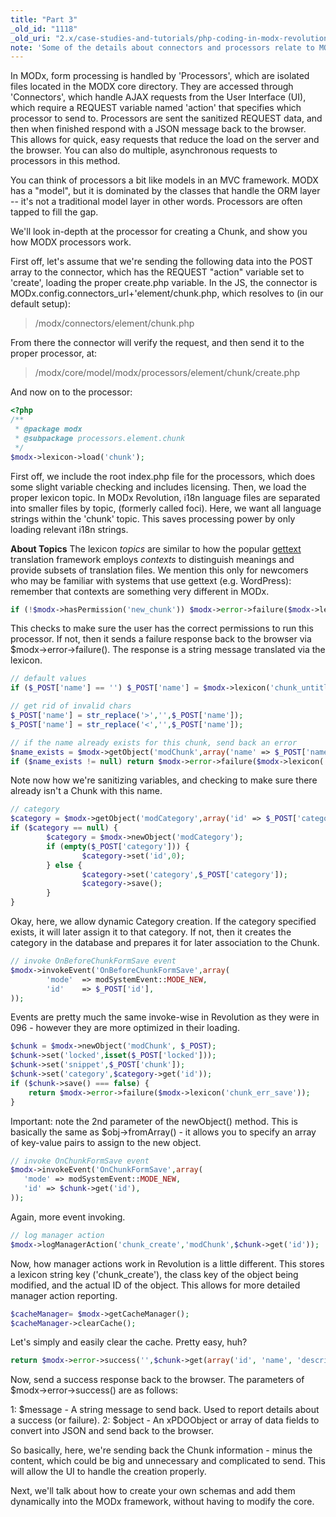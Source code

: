 ```yaml
---
title: "Part 3"
_old_id: "1118"
_old_uri: "2.x/case-studies-and-tutorials/php-coding-in-modx-revolution,-pt.-i/php-coding-in-modx-revolution,-pt.-iii"
note: 'Some of the details about connectors and processors relate to MODX before 2.3.'
---
```


In MODx, form processing is handled by 'Processors', which are isolated files located in the MODX core directory. They are accessed through 'Connectors', which handle AJAX requests from the User Interface (UI), which require a REQUEST variable named 'action' that specifies which processor to send to. Processors are sent the sanitized REQUEST data, and then when finished respond with a JSON message back to the browser. This allows for quick, easy requests that reduce the load on the server and the browser. You can also do multiple, asynchronous requests to processors in this method.

You can think of processors a bit like models in an MVC framework. MODX has a "model", but it is dominated by the classes that handle the ORM layer -- it's not a traditional model layer in other words. Processors are often tapped to fill the gap.

We'll look in-depth at the processor for creating a Chunk, and show you how MODX processors work.

First off, let's assume that we're sending the following data into the POST array to the connector, which has the REQUEST "action" variable set to 'create', loading the proper create.php variable. In the JS, the connector is MODx.config.connectors\_url+'element/chunk.php, which resolves to (in our default setup):

> /modx/connectors/element/chunk.php

From there the connector will verify the request, and then send it to the proper processor, at:

> /modx/core/model/modx/processors/element/chunk/create.php

And now on to the processor:

``` php 
<?php
/**
 * @package modx
 * @subpackage processors.element.chunk
 */
$modx->lexicon->load('chunk');

```

First off, we include the root index.php file for the processors, which does some slight variable checking and includes licensing. Then, we load the proper lexicon topic. In MODx Revolution, i18n language files are separated into smaller files by topic, (formerly called foci). Here, we want all language strings within the 'chunk' topic. This saves processing power by only loading relevant i18n strings.

**About Topics** 
 The lexicon _topics_ are similar to how the popular [gettext](http://www.gnu.org/software/gettext/) translation framework employs _contexts_ to distinguish meanings and provide subsets of translation files. We mention this only for newcomers who may be familiar with systems that use gettext (e.g. WordPress): remember that contexts are something very different in MODx.

``` php 
if (!$modx->hasPermission('new_chunk')) $modx->error->failure($modx->lexicon('permission_denied'));

```

This checks to make sure the user has the correct permissions to run this processor. If not, then it sends a failure response back to the browser via $modx->error->failure(). The response is a string message translated via the lexicon.

``` php 
// default values
if ($_POST['name'] == '') $_POST['name'] = $modx->lexicon('chunk_untitled');

// get rid of invalid chars
$_POST['name'] = str_replace('>','',$_POST['name']);
$_POST['name'] = str_replace('<','',$_POST['name']);

// if the name already exists for this chunk, send back an error
$name_exists = $modx->getObject('modChunk',array('name' => $_POST['name']));
if ($name_exists != null) return $modx->error->failure($modx->lexicon('chunk_err_exists_name'));
```

Note now how we're sanitizing variables, and checking to make sure there already isn't a Chunk with this name.

``` php 
// category
$category = $modx->getObject('modCategory',array('id' => $_POST['category']));
if ($category == null) {
        $category = $modx->newObject('modCategory');
        if (empty($_POST['category'])) {
                $category->set('id',0);
        } else {
                $category->set('category',$_POST['category']);
                $category->save();
        }
}
```

Okay, here, we allow dynamic Category creation. If the category specified exists, it will later assign it to that category. If not, then it creates the category in the database and prepares it for later association to the Chunk.

``` php 
// invoke OnBeforeChunkFormSave event
$modx->invokeEvent('OnBeforeChunkFormSave',array(
        'mode'  => modSystemEvent::MODE_NEW,
        'id'    => $_POST['id'],
));
```

Events are pretty much the same invoke-wise in Revolution as they were in 096 - however they are more optimized in their loading.

``` php 
$chunk = $modx->newObject('modChunk', $_POST);
$chunk->set('locked',isset($_POST['locked']));
$chunk->set('snippet',$_POST['chunk']);
$chunk->set('category',$category->get('id'));
if ($chunk->save() === false) {
    return $modx->error->failure($modx->lexicon('chunk_err_save'));
}
```

Important: note the 2nd parameter of the newObject() method. This is basically the same as $obj->fromArray() - it allows you to specify an array of key-value pairs to assign to the new object.

``` php 
// invoke OnChunkFormSave event
$modx->invokeEvent('OnChunkFormSave',array(
   'mode' => modSystemEvent::MODE_NEW,
   'id' => $chunk->get('id'),
));
```

Again, more event invoking.

``` php 
// log manager action
$modx->logManagerAction('chunk_create','modChunk',$chunk->get('id'));
```

Now, how manager actions work in Revolution is a little different. This stores a lexicon string key ('chunk\_create'), the class key of the object being modified, and the actual ID of the object. This allows for more detailed manager action reporting.

``` php 
$cacheManager= $modx->getCacheManager();
$cacheManager->clearCache();
```

Let's simply and easily clear the cache. Pretty easy, huh?

``` php 
return $modx->error->success('',$chunk->get(array('id', 'name', 'description', 'locked', 'category')));
```

Now, send a success response back to the browser. The parameters of $modx->error->success() are as follows:

1: $message - A string message to send back. Used to report details about a success (or failure). 
 2: $object - An xPDOObject or array of data fields to convert into JSON and send back to the browser.

So basically, here, we're sending back the Chunk information - minus the content, which could be big and unnecessary and complicated to send. This will allow the UI to handle the creation properly.

Next, we'll talk about how to create your own schemas and add them dynamically into the MODx framework, without having to modify the core.
